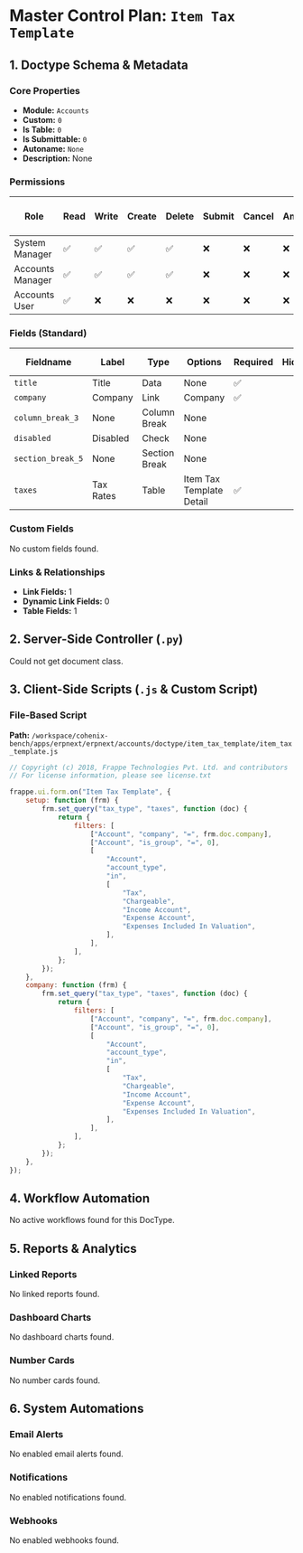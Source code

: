 # Master Control Plan: `Item Tax Template`

## 1. Doctype Schema & Metadata

### Core Properties
- **Module:** `Accounts`
- **Custom:** `0`
- **Is Table:** `0`
- **Is Submittable:** `0`
- **Autoname:** `None`
- **Description:** None

### Permissions
| Role | Read | Write | Create | Delete | Submit | Cancel | Amend | Report | Import | Export | Print | Email | Share | Set User Perms |
|---|---|---|---|---|---|---|---|---|---|---|---|---|---|---|
| System Manager | ✅ | ✅ | ✅ | ✅ | ❌ | ❌ | ❌ | ✅ | ❌ | ✅ | ✅ | ✅ | ✅ | ❌ |
| Accounts Manager | ✅ | ✅ | ✅ | ✅ | ❌ | ❌ | ❌ | ✅ | ❌ | ✅ | ✅ | ✅ | ✅ | ❌ |
| Accounts User | ✅ | ❌ | ❌ | ❌ | ❌ | ❌ | ❌ | ✅ | ❌ | ✅ | ✅ | ✅ | ✅ | ❌ |


### Fields (Standard)
| Fieldname | Label | Type | Options | Required | Hidden | Read Only | Default | Description |
|---|---|---|---|---|---|---|---|---|
| `title` | Title | Data | None | ✅ |  |  | None | None |
| `company` | Company | Link | Company | ✅ |  |  | None | None |
| `column_break_3` | None | Column Break | None |  |  |  | None | None |
| `disabled` | Disabled | Check | None |  |  |  | 0 | None |
| `section_break_5` | None | Section Break | None |  |  |  | None | None |
| `taxes` | Tax Rates | Table | Item Tax Template Detail | ✅ |  |  | None | None |


### Custom Fields
No custom fields found.


### Links & Relationships
- **Link Fields:** 1
- **Dynamic Link Fields:** 0
- **Table Fields:** 1

## 2. Server-Side Controller (`.py`)
Could not get document class.


## 3. Client-Side Scripts (`.js` & Custom Script)
### File-Based Script
**Path:** `/workspace/cohenix-bench/apps/erpnext/erpnext/accounts/doctype/item_tax_template/item_tax_template.js`
```javascript
// Copyright (c) 2018, Frappe Technologies Pvt. Ltd. and contributors
// For license information, please see license.txt

frappe.ui.form.on("Item Tax Template", {
	setup: function (frm) {
		frm.set_query("tax_type", "taxes", function (doc) {
			return {
				filters: [
					["Account", "company", "=", frm.doc.company],
					["Account", "is_group", "=", 0],
					[
						"Account",
						"account_type",
						"in",
						[
							"Tax",
							"Chargeable",
							"Income Account",
							"Expense Account",
							"Expenses Included In Valuation",
						],
					],
				],
			};
		});
	},
	company: function (frm) {
		frm.set_query("tax_type", "taxes", function (doc) {
			return {
				filters: [
					["Account", "company", "=", frm.doc.company],
					["Account", "is_group", "=", 0],
					[
						"Account",
						"account_type",
						"in",
						[
							"Tax",
							"Chargeable",
							"Income Account",
							"Expense Account",
							"Expenses Included In Valuation",
						],
					],
				],
			};
		});
	},
});

```




## 4. Workflow Automation
No active workflows found for this DocType.


## 5. Reports & Analytics
### Linked Reports
No linked reports found.


### Dashboard Charts
No dashboard charts found.


### Number Cards
No number cards found.


## 6. System Automations
### Email Alerts
No enabled email alerts found.


### Notifications
No enabled notifications found.


### Webhooks
No enabled webhooks found.
